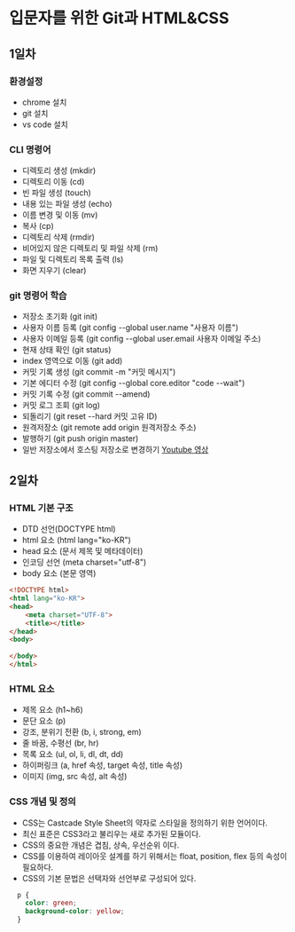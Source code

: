 # 입문자를 위한 Git과 HTML&CSS 
## 1일차
### 환경설정
- chrome 설치
- git 설치
- vs code 설치
### CLI 명령어
- 디렉토리 생성 (mkdir)
- 디렉토리 이동 (cd)
- 빈 파일 생성 (touch)
- 내용 있는 파일 생성 (echo)
- 이름 변경 및 이동 (mv)
- 복사 (cp)
- 디렉토리 삭제 (rmdir)
- 비어있지 않은 디렉토리 및 파일 삭제 (rm)
- 파일 및 디렉토리 목록 출력 (ls)
- 화면 지우기 (clear)
### git 명령어 학습
- 저장소 초기화 (git init)
- 사용자 이름 등록 (git config --global user.name "사용자 이름")
- 사용자 이메일 등록 (git config --global user.email 사용자 이메일 주소)
- 현재 상태 확인 (git status)
- index 영역으로 이동 (git add)
- 커밋 기록 생성 (git commit -m "커밋 메시지")
- 기본 에디터 수정 (git config --global core.editor "code --wait")
- 커밋 기록 수정 (git commit --amend)
- 커밋 로그 조회 (git log)
- 되돌리기 (git reset --hard 커밋 고유 ID)
- 원격저장소 (git remote add origin 원격저장소 주소)
- 발행하기 (git push origin master)
- 일반 저장소에서 호스팅 저장소로 변경하기 
[Youtube 영상](http://youtu.be/SNnfbf-LJz4) 

## 2일차
### HTML 기본 구조
- DTD 선언(DOCTYPE html)
- html 요소 (html lang="ko-KR")
- head 요소 (문서 제목 및 메타데이터)
- 인코딩 선언 (meta charset="utf-8")
- body 요소 (본문 영역)

```html
<!DOCTYPE html>
<html lang="ko-KR">
<head>
    <meta charset="UTF-8">
    <title></title>
</head>
<body>
    
</body>
</html>
```
### HTML 요소
- 제목 요소 (h1~h6)
- 문단 요소 (p)
- 강조, 분위기 전환 (b, i, strong, em)
- 줄 바꿈, 수평선 (br, hr)
- 목록 요소 (ul, ol, li, dl, dt, dd)
- 하이퍼링크 (a, href 속성, target 속성, title 속성)
- 이미지 (img, src 속성, alt 속성)

### CSS 개념 및 정의
- CSS는 Castcade Style Sheet의 약자로 스타일을 정의하기 위한 언어이다.
- 최신 표준은 CSS3라고 불리우는 새로 추가된 모듈이다.
- CSS의 중요한 개념은 겹침, 상속, 우선순위 이다.
- CSS를 이용하여 레이아웃 설계를 하기 위해서는 float, position, flex 등의 속성이 필요하다.
- CSS의 기본 문법은 선택자와 선언부로 구성되어 있다.

```CSS
  p {
    color: green;
    background-color: yellow;
  }
```